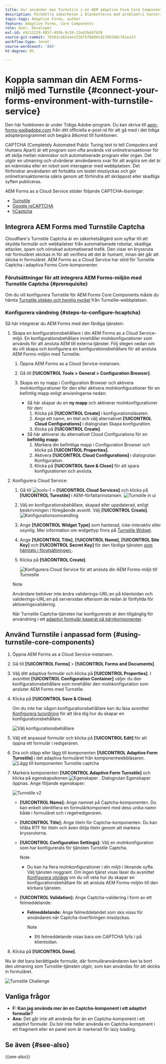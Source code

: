```yaml
---
title: Hur använder man Turnstile i en AEM adaptive Form Core Components?
description: Förbättra säkerheten i blanketterna med problemfri hantering. Stegvisa anvisningar inifrån!
topic-tags: Adaptive Forms, author
feature: Adaptive Forms, Core Components
role: User, Developer
exl-id: e9c13228-0857-4936-9c39-12ed2bddf429
source-git-commit: 76301ca614ae2256f5f8b00c41399298c761ee33
workflow-type: tm+mt
source-wordcount: '865'
ht-degree: 0%

---
```


# Koppla samman din AEM Forms-miljö med Turnstile {#connect-your-forms-environment-with-turnstile-service}

<span class="preview"> Den här funktionen är under Tidiga Adobe-program. Du kan skriva till aem-forms-ea@adobe.com från ditt officiella e-post-id för att gå med i det tidiga adopterprogrammet och begära åtkomst till funktionen. </span>

CAPTCHA (Completely Automated Public Turing test to tell Computers and Humans Apart) är ett program som ofta används vid onlinetransaktioner för att skilja mellan människor och automatiserade program eller organ. Det utgör en utmaning och utvärderar användarens svar för att avgöra om det är en människa eller en robot som interagerar med webbplatsen. Det förhindrar användaren att fortsätta om testet misslyckas och gör onlinetransaktionerna säkra genom att förhindra att skräppost eller skadliga syften publiceras.

AEM Forms as a Cloud Service stöder följande CAPTCHA-lösningar:


* [Turnstile](/help/forms/integrate-adaptive-forms-turnstile-core-components.md)
* [Google reCAPTCHA](/help/forms/captcha-adaptive-forms-core-components.md)
* [hCaptcha](/help/forms/integrate-adaptive-forms-hcaptcha-core-components.md)

<!-- ![Turnstile](assets/Turnstile-challenge.png)-->

## Integrera AEM Forms med Turnstile Captcha

Cloudflare&#39;s Turnstile Captcha är en säkerhetsåtgärd som syftar till att skydda formulär och webbplatser från automatiserade robotar, skadliga attacker, spam och oönskad automatiserad trafik. Den visar en kryssruta när formuläret skickas in för att verifiera att det är humant, innan det går att skicka in formuläret. AEM Forms as a Cloud Service har stöd för Turnstile Captcha i adaptiva Forms Core-komponenter.

### Förutsättningar för att integrera AEM Forms-miljön med Turnstile Captcha {#prerequisite}

Om du vill konfigurera Turnstile för AEM Forms Core Components måste du hämta [Turnstile sitekey och hemlig nyckel](https://developers.cloudflare.com/turnstile/get-started/) från Turnstile-webbplatsen.

### Konfigurera vändning {#steps-to-configure-hcaptcha}

Så här integrerar du AEM Forms med den färdiga tjänsten:

1. Skapa en konfigurationsbehållare i din AEM Forms as a Cloud Service-miljö. En konfigurationsbehållare innehåller molnkonfigurationer som används för att ansluta AEM till externa tjänster. Följ stegen nedan om du vill skapa och konfigurera en konfigurationsbehållare för att ansluta AEM Forms-miljön med Turnstile:
   1. Öppna AEM Forms as a Cloud Service-instansen.
   1. Gå till **[!UICONTROL Tools > General > Configuration Browser]**.
   1. Skapa en ny mapp i Configuration Browser och aktivera molnkonfigurationer för den eller aktivera molnkonfigurationer för en befintlig mapp enligt anvisningarna nedan:

      * Så här skapar du en **ny mapp** och aktiverar molnkonfigurationer för den:
         1. Klicka på **[!UICONTROL Create]** i konfigurationsläsaren.
         1. Ange ett namn, en titel och välj alternativet **[!UICONTROL Cloud Configurations]** i dialogrutan Skapa konfiguration.
         1. Klicka på **[!UICONTROL Create]**.
      * Så här aktiverar du alternativet Cloud Configurations för en **befintlig mapp**:
         1. Markera din befintliga mapp i Configuration Browser och klicka på **[!UICONTROL Properties]**.
         1. Aktivera **[!UICONTROL Cloud Configurations]** i dialogrutan Konfiguration.
         1. Klicka på **[!UICONTROL Save & Close]** för att spara konfigurationen och avsluta.

1. Konfigurera Cloud Service:
   1. Gå till ![tools-1](assets/tools-1.png) > **[!UICONTROL Cloud Services]** och klicka på **[!UICONTROL Turnstile]** i AEM-författarinstansen.
      ![Turnstile in ui](assets/turnstile-in-ui.png)
   1. Välj en konfigurationsbehållare, skapad eller uppdaterad, enligt beskrivningen i föregående avsnitt. Välj **[!UICONTROL Create]**.
      ![Konfigurationsomvandling](assets/config-hcaptcha.png)
   1. Ange **[!UICONTROL Widget Type]** som hanterad, icke-interaktiv eller osynlig. Mer information om widgettyp finns på [Turnstile Widget](https://developers.cloudflare.com/turnstile/concepts/widget/).
   1. Ange **[!UICONTROL Title]**, **[!UICONTROL Name]**, **[!UICONTROL Site Key]** och **[!UICONTROL Secret Key]** för den färdiga tjänsten [ som hämtats i förutsättningen ](#prerequisite).
   1. Klicka på **[!UICONTROL Create]**.

      ![Konfigurera Cloud Service för att ansluta din AEM Forms-miljö till Turnestle](assets/config-turntstile-cc.png)

   >[!NOTE]
   >
   > Användare behöver inte ändra validerings-URL:en på klientsidan och validerings-URL:en på serversidan eftersom de redan är förifyllda för aktiveringsvalidering.

   När Turnstile Captcha-tjänsten har konfigurerats är den tillgänglig för användning i ett [adaptivt formulär baserat på kärnkomponenter](https://experienceleague.adobe.com/en/docs/experience-manager-core-components/using/adaptive-forms/introduction).

## Använd Turnstile i anpassad form {#using-turnstile-core-components}

1. Öppna AEM Forms as a Cloud Service-instansen.
1. Gå till **[!UICONTROL Forms]** > **[!UICONTROL Forms and Documents]**.
1. Välj ditt adaptiva formulär och klicka på **[!UICONTROL Properties]**. I avsnittet **[!UICONTROL Configuration Container]** väljer du den konfigurationsbehållare som innehåller den molnkonfiguration som ansluter AEM Forms med Turnstile.
1. Klicka på **[!UICONTROL Save & Close]**.

   Om du inte har någon konfigurationsbehållare kan du läsa avsnittet [Konfigurera turordning](#steps-to-configure-hcaptcha) för att lära dig hur du skapar en konfigurationsbehållare.

   ![Välj konfigurationsbehållare](/help/forms/assets/captcha-properties.png)

1. Välj ett anpassat formulär och klicka på **[!UICONTROL Edit]** för att öppna ett formulär i redigeraren.
1. Dra och släpp eller lägg till komponenten **[!UICONTROL Adaptive Form Turnstile]** i det adaptiva formuläret från komponentwebbläsaren.
   ![Lägg till komponenten Turnstile captcha](/help/forms/assets/turnstile-v2.png)
1. Markera komponenten **[!UICONTROL Adaptive Form Turnstile]** och klicka på egenskapsikonen ![Egenskaper](assets/configure-icon.svg) . Dialogrutan Egenskaper öppnas. Ange följande egenskaper:

   ![Turnstile v2](assets/turnstile-settings-for-v2.png)

   * **[!UICONTROL Name]:** Ange namnet på Captcha-komponenten. Du kan enkelt identifiera en formulärkomponent med dess unika namn både i formuläret och i regelredigeraren.
   * **[!UICONTROL Title]:** Ange titeln för Captcha-komponenten. Du kan tillåta RTF för titeln och även dölja titeln genom att markera kryssrutorna.
   * **[!UICONTROL Configuration Settings]:** Välj en molnkonfiguration som har konfigurerats för tjänsten Turnstile Captcha.

     >[!NOTE]
     >
     >* Du kan ha flera molnkonfigurationer i din miljö i liknande syfte. Välj tjänsten noggrant. Om ingen tjänst visas läser du avsnittet [Konfigurera viloläge](#steps-to-configure-hcaptcha) om du vill veta hur du skapar en konfigurationsbehållare för att ansluta AEM Forms-miljön till den körbara tjänsten.

   * **[!UICONTROL Validation]:** Ange Captcha-validering i form av ett felmeddelande:

      * **Felmeddelande:** Ange felmeddelandet som ska visas för användaren när Captcha-överföringen misslyckas.

        >[!NOTE]
        >
        >* Ett felmeddelande visas bara om CAPTCHA fylls i på klientsidan.

1. Klicka på **[!UICONTROL Done]**.


Nu är det bara berättigade formulär, där formuläranvändaren kan ta bort den utmaning som Turnstile-tjänsten utgör, som kan användas för att skicka in formuläret.

![Turnstile Challenge](assets/turnstile-challenge.png)


## Vanliga frågor

* **F: Kan jag använda mer än en Captcha-komponent i ett adaptivt formulär?**
* **Ans:** Det går inte att använda fler än en Captcha-komponent i ett adaptivt formulär. Du bör inte heller använda en Captcha-komponent i ett fragment eller en panel som är markerad för lazy loading.

## Se även {#see-also}

{{see-also}}
